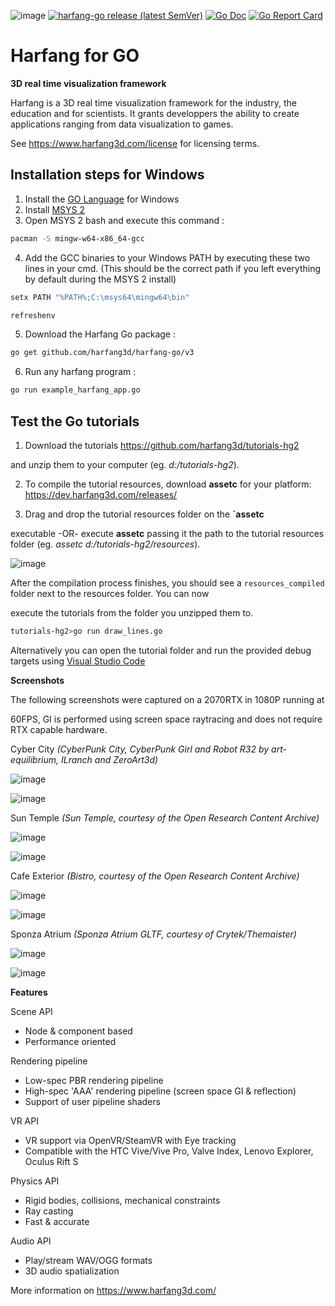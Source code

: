 ![image](https://raw.githubusercontent.com/harfang3d/image-storage/main/brand/logo_harfang3d_horizontal-512px.png)
[![harfang-go release (latest SemVer)](https://img.shields.io/github/v/release/harfang3d/harfang-go)](https://github.com/harfang3d/harfang-go/releases)
[![Go Doc](https://img.shields.io/badge/go.dev-reference-007d9c?logo=go&logoColor=white&style=flat-square)](https://pkg.go.dev/github.com/harfang3d/harfang-go)
[![Go Report Card](https://goreportcard.com/badge/github.com/harfang3d/harfang-go)](https://goreportcard.com/report/github.com/harfang3d/harfang-go)

# Harfang for GO

**3D real time visualization framework**

Harfang is a 3D real time visualization framework for the industry, the
education and for scientists. It grants developpers the ability to
create applications ranging from data visualization to games.

See <https://www.harfang3d.com/license> for licensing terms.  

## Installation steps for Windows

  1. Install the [GO Language](https://go.dev/dl/) for Windows
  2. Install [MSYS 2](https://go.dev/dl/)
  3. Open MSYS 2 bash and execute this command :
```bash
pacman -S mingw-w64-x86_64-gcc
```
4. Add the GCC binaries to your Windows PATH by executing these two lines in your cmd.
(This should be the correct path if you left everything by default during the MSYS 2 install)
```bash
setx PATH "%PATH%;C:\msys64\mingw64\bin"

refreshenv
```
5. Download the Harfang Go package :
```bash
go get github.com/harfang3d/harfang-go/v3
```
6. Run any harfang program :
```bash
go run example_harfang_app.go
```

## Test the Go tutorials

1. Download the tutorials <https://github.com/harfang3d/tutorials-hg2>

and unzip them to your computer (eg. *d:/tutorials-hg2*).

2. To compile the tutorial resources, download **assetc** for your platform: <https://dev.harfang3d.com/releases/>

3. Drag and drop the tutorial resources folder on the **\`assetc**

executable -OR- execute **assetc** passing it the path to the tutorial resources folder (eg. *assetc d:/tutorials-hg2/resources*).

![image](https://raw.githubusercontent.com/harfang3d/image-storage/main/tutorials/assetc.gif)

After the compilation process finishes, you should see a `resources_compiled` folder next to the resources folder. You can now

execute the tutorials from the folder you unzipped them to.

```bash
tutorials-hg2>go run draw_lines.go
```

Alternatively you can open the tutorial folder and run the provided debug targets using [Visual Studio Code](https://code.visualstudio.com/)

**Screenshots**

The following screenshots were captured on a 2070RTX in 1080P running at

60FPS, GI is performed using screen space raytracing and does not require RTX capable hardware.

Cyber City *(CyberPunk City, CyberPunk Girl and Robot R32 by art-equilibrium, ILranch and ZeroArt3d)*

![image](https://raw.githubusercontent.com/harfang3d/image-storage/main/portfolio/3.1.1/cyber_city_aaa.png)  

![image](https://raw.githubusercontent.com/harfang3d/image-storage/main/portfolio/3.1.1/cyber_city_aaa_2.png)

Sun Temple *(Sun Temple, courtesy of the Open Research Content Archive)*

![image](https://raw.githubusercontent.com/harfang3d/image-storage/main/portfolio/2.0.111/sun_temple_aaa.png)

![image](https://raw.githubusercontent.com/harfang3d/image-storage/main/portfolio/2.0.111/sun_temple_aaa_2.png)

Cafe Exterior *(Bistro, courtesy of the Open Research Content Archive)*

![image](https://raw.githubusercontent.com/harfang3d/image-storage/main/portfolio/2.0.111/cafe_exterior_aaa.png)

![image](https://raw.githubusercontent.com/harfang3d/image-storage/main/portfolio/2.0.111/cafe_exterior_aaa_2.png)

Sponza Atrium *(Sponza Atrium GLTF, courtesy of Crytek/Themaister)*

![image](https://raw.githubusercontent.com/harfang3d/image-storage/main/portfolio/3.1.1/sponza_atrium_aaa.png)

![image](https://raw.githubusercontent.com/harfang3d/image-storage/main/portfolio/3.1.1/sponza_atrium_aaa_2.png)

**Features**

Scene API

- Node & component based
- Performance oriented

Rendering pipeline

- Low-spec PBR rendering pipeline
- High-spec \'AAA\' rendering pipeline (screen space GI & reflection)
- Support of user pipeline shaders

VR API

- VR support via OpenVR/SteamVR with Eye tracking
- Compatible with the HTC Vive/Vive Pro, Valve Index, Lenovo Explorer, Oculus Rift S

Physics API

- Rigid bodies, collisions, mechanical constraints
- Ray casting
- Fast & accurate

Audio API

- Play/stream WAV/OGG formats
- 3D audio spatialization

More information on <https://www.harfang3d.com/>
